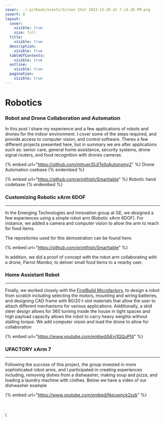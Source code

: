 ```yaml
---
cover: ../.gitbook/assets/Screen Shot 2023-12-20 at 7.14.26 PM.png
coverY: 0
layout:
  cover:
    visible: true
    size: full
  title:
    visible: true
  description:
    visible: true
  tableOfContents:
    visible: true
  outline:
    visible: true
  pagination:
    visible: true
---
```


# Robotics

### Robot and Drone Collaboration and Automation

In this post I share my experience and a few applications of robots and drones for the indoor environment. I cover some of the steps required, and provide access to computer vision, and control software. Theres a few different projects presented here, but in summary we are after applications such as: senior care, general home assistance, security systems, drone signal routers, and food recognition with drones cameras.

{% embed url="https://github.com/jmhuer/DJITelloAutonomy2" %}
Drone Automation coebase
{% endembed %}

{% embed url="https://github.com/srinithish/Smarttable" %}
Robotic hand codebase
{% endembed %}



### Customizing Robotic xArm 6DOF

***

In the Emerging Technologies and Innovation group at GE, we designed a few experiences using a simple robot arm (Robotic xArm 6DOF). For instance, we added a camera and computer vision to allow the arm to reach for food items.&#x20;

The repositories used for this demostration can be found here:

{% embed url="https://github.com/srinithish/Smarttable" %}

In addition, we did a proof of concept with the robot arm collaborating with a drone, Parrot Mambo, to deliver small food items to a nearby user.&#x20;

### Home Assistant Robot

***

Finally, we worked closely with the [FirstBuild Microfactory](https://firstbuild.com/), to design a robot from scratch including selecting the motors, mounting and wiring batteries, and designing CAD frame with 80/20 t-slot materials that allow the user to attach different mechanisms for various applications. Additionally, a skid steer design allows for 360 turning inside the house in tight spaces and high payload capacity allows the robot to carry heavy weights without stalling torque. We add computer vision and load the drone to allow for collaboration

{% embed url="https://www.youtube.com/embed/bEvj1QQuPf4" %}

### UFACTORY xArm 7

***

Following the success of this project, the group invested in more sophisticated robot arms, and I participated in creating experiences including, removing dishes from a dishwasher, making soup and pizza, and loading a laundry machine with clothes. Below we have a video of our dishwasher example

{% embed url="https://www.youtube.com/embed/Nqcwmck2szk" %}

\
\
\
